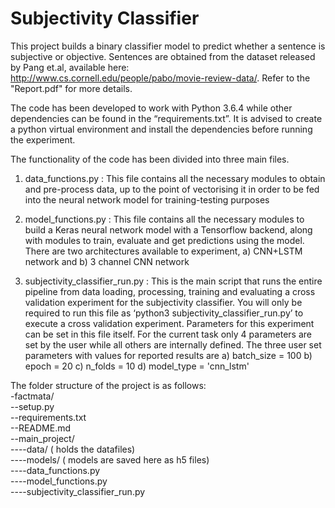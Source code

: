 # Subjectivity Classifier

This project builds a binary classifier model to predict whether a sentence is subjective or objective. Sentences are obtained from the dataset released by Pang et.al, available here: http://www.cs.cornell.edu/people/pabo/movie-review-data/. Refer to the "Report.pdf" for more details.

The code has been developed to work with Python 3.6.4 while other dependencies can be found in the “requirements.txt”. It is advised to create a python virtual environment and install the dependencies before running the experiment. 

The functionality of the code has been divided into three main files.
1) data_functions.py :
	This file contains all the necessary modules to obtain and pre-process data, up to the point of vectorising it in order to be fed into the neural network model for training-testing purposes

2) model_functions.py :
	This file contains all the necessary modules to build a Keras neural network model with a Tensorflow backend, along with modules to train, evaluate and get predictions using the model. There are two architectures available to experiment, a) CNN+LSTM network and b) 3 channel CNN network

3) subjectivity_classifier_run.py :
	This is the main script that runs the entire pipeline from data loading, processing, training and evaluating a cross validation experiment for the subjectivity classifier. You will only be required to run this file as ‘python3 subjectivity_classifier_run.py’ to execute a cross validation experiment. Parameters for this experiment can be set in this file itself.  For the current task only 4 parameters are set by the user while all others are internally defined. The three user set parameters with values for reported results  are 
a) batch_size = 100
b) epoch = 20
c) n_folds = 10
d) model_type = 'cnn_lstm'

The folder structure of the project is as follows:  
-factmata/  
--setup.py  
--requirements.txt  
--README.md  
--main_project/  
----data/        ( holds the datafiles)  
----models/   ( models are saved here as h5 files)  
----data_functions.py  
----model_functions.py  
----subjectivity_classifier_run.py  
